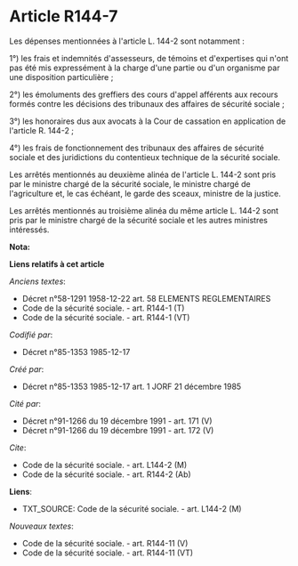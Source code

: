 # Article R144-7

Les dépenses mentionnées à l'article L. 144-2 sont notamment :

1°) les frais et indemnités d'assesseurs, de témoins et d'expertises qui n'ont pas été mis expressément à la charge d'une
partie ou d'un organisme par une disposition particulière ; 

2°) les émoluments des greffiers des cours d'appel afférents aux recours formés contre les décisions des tribunaux des
affaires de sécurité sociale ; 

3°) les honoraires dus aux avocats à la Cour de cassation en application de l'article R. 144-2 ; 

4°) les frais de fonctionnement des tribunaux des affaires de sécurité sociale et des juridictions du contentieux technique
de la sécurité sociale. 

Les arrêtés mentionnés au deuxième alinéa de l'article L. 144-2 sont pris par le ministre chargé de la sécurité sociale, le
ministre chargé de l'agriculture et, le cas échéant, le garde des sceaux, ministre de la justice. 

Les arrêtés mentionnés au troisième alinéa du même article L. 144-2 sont pris par le ministre chargé de la sécurité sociale
et les autres ministres intéressés.

**Nota:**



**Liens relatifs à cet article**

_Anciens textes_:

  - Décret n°58-1291 1958-12-22 art. 58 ELEMENTS REGLEMENTAIRES
  - Code de la sécurité sociale. - art. R144-1 (T)
  - Code de la sécurité sociale. - art. R144-1 (VT)

_Codifié par_:

  - Décret n°85-1353 1985-12-17

_Créé par_:

  - Décret n°85-1353 1985-12-17 art. 1 JORF 21 décembre 1985

_Cité par_:

  - Décret n°91-1266 du 19 décembre 1991 - art. 171 (V)
  - Décret n°91-1266 du 19 décembre 1991 - art. 172 (V)

_Cite_:

  - Code de la sécurité sociale. - art. L144-2 (M)
  - Code de la sécurité sociale. - art. R144-2 (Ab)

**Liens**:

  - TXT_SOURCE: Code de la sécurité sociale. - art. L144-2 (M)

_Nouveaux textes_:

  - Code de la sécurité sociale. - art. R144-11 (V)
  - Code de la sécurité sociale. - art. R144-11 (VT)
